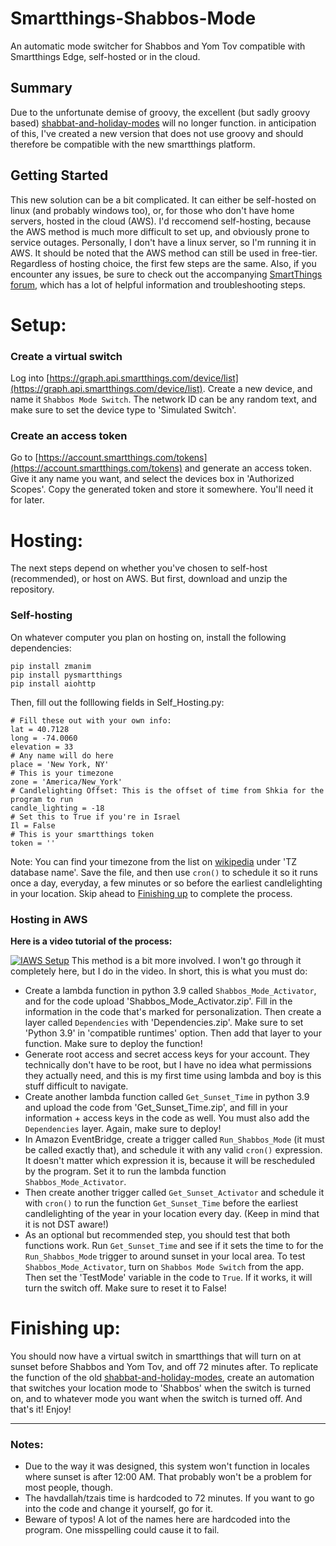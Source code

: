 # Smartthings-Shabbos-Mode
An automatic mode switcher for Shabbos and Yom Tov compatible with Smartthings Edge, self-hosted or in the cloud.


## Summary

Due to the unfortunate demise of groovy, the excellent (but sadly groovy based) [shabbat-and-holiday-modes](https://github.com/SmartThingsCommunity/SmartThingsPublic/blob/master/smartapps/shabbatholidaymode/shabbat-and-holiday-modes.src/shabbat-and-holiday-modes.groovy) will no longer function. in anticipation of this, I've created a new version that does not use groovy and should therefore be compatible with the new smartthings platform.

## Getting Started

This new solution can be a bit complicated. It can either be self-hosted on linux (and probably windows too), or, for those who don't have home servers, hosted in the cloud (AWS). I'd reccomend self-hosting, because the AWS method is much more difficult to set up, and obviously prone to service outages. Personally, I don't have a linux server, so I'm running it in AWS. It should be noted that the AWS method can still be used in free-tier. Regardless of hosting choice, the first few steps are the same. Also, if you encounter any issues, be sure to check out the accompanying [SmartThings forum](https://community.smartthings.com/t/ep-smartapp-replacement-for-shabbat-and-holiday-modes/255274), which has a lot of helpful information and troubleshooting steps.

# Setup:

### Create a virtual switch

Log into [https://graph.api.smartthings.com/device/list](https://graph.api.smartthings.com/device/list). Create a new device, and name it `Shabbos Mode Switch`. The network ID can be any random text, and make sure to set the device type to 'Simulated Switch'.

### Create an access token
Go to [https://account.smartthings.com/tokens](https://account.smartthings.com/tokens) and generate an access token. Give it any name you want, and select the devices box in 'Authorized Scopes'. Copy the generated token and store it somewhere. You'll need it for later.

# Hosting:

The next steps depend on whether you've chosen to self-host (recommended), or host on AWS. But first, download and unzip the repository.

### Self-hosting

On whatever computer you plan on hosting on, install the following dependencies:

```commandline
pip install zmanim
pip install pysmartthings
pip install aiohttp
```

Then, fill out the folllowing fields in Self_Hosting.py: 

```text
# Fill these out with your own info:
lat = 40.7128
long = -74.0060
elevation = 33
# Any name will do here
place = 'New York, NY'
# This is your timezone
zone = 'America/New_York'
# Candlelighting Offset: This is the offset of time from Shkia for the program to run
candle_lighting = -18
# Set this to True if you're in Israel
Il = False
# This is your smartthings token
token = ''
```
Note: You can find your timezone from the list on [wikipedia](https://en.wikipedia.org/wiki/List_of_tz_database_time_zones#List) under 'TZ database name'.
Save the file, and then use `cron()` to schedule it so it runs once a day, everyday, a few minutes or so before the earliest candlelighting in your location. Skip ahead to [Finishing up](https://github.com/clippycoder/Smartthings-Shabbos-Mode/blob/main/README.md#finishing-up) to complete the process.

### Hosting in AWS
**Here is a video tutorial of the process:**


[![IAWS Setup](https://img.youtube.com/vi/-UHAucJNpWg/0.jpg)](https://www.youtube.com/watch?v=-UHAucJNpWg)
This method is a bit more involved. I won't go through it completely here, but I do in the video. In short, this is what you must do:

- Create a lambda function in python 3.9 called `Shabbos_Mode_Activator`, and for the code upload 'Shabbos_Mode_Activator.zip'. Fill in the information in the code that's marked for personalization. Then create a layer called `Dependencies` with 'Dependencies.zip'. Make sure to set 'Python 3.9' in 'compatible runtimes' option. Then add that layer to your function. Make sure to deploy the function!
- Generate root access and secret access keys for your account. They technically don't have to be root, but I have no idea what permissions they actually need, and this is my first time using lambda and boy is this stuff difficult to navigate.
- Create another lambda function called `Get_Sunset_Time` in python 3.9 and upload the code from 'Get_Sunset_Time.zip', and fill in your information + access keys in the code as well. You must also add the `Dependencies` layer. Again, make sure to deploy!
- In Amazon EventBridge, create a trigger called `Run_Shabbos_Mode` (it must be called exactly that), and schedule it with any valid `cron()` expression. It doesn't matter which expression it is, because it will be rescheduled by the program. Set it to run the lambda function `Shabbos_Mode_Activator`.
- Then create another trigger called `Get_Sunset_Activator` and schedule it with `cron()` to run the function `Get_Sunset_Time` before the earliest candlelighting of the year in your location every day. (Keep in mind that it is not DST aware!)
- As an optional but recommended step, you should test that both functions work. Run `Get_Sunset_Time` and see if it sets the time to for the `Run_Shabbos_Mode` trigger to around sunset in your local area. To test `Shabbos_Mode_Activator`,  turn on `Shabbos Mode Switch` from the app. Then set the 'TestMode' variable in the code to `True`. If it works, it will turn the switch off. Make sure to reset it to False!

# Finishing up:

You should now have a virtual switch in smartthings that will turn on at sunset before Shabbos and Yom Tov, and off 72 minutes after. To replicate the function of the old [shabbat-and-holiday-modes](https://github.com/SmartThingsCommunity/SmartThingsPublic/blob/master/smartapps/shabbatholidaymode/shabbat-and-holiday-modes.src/shabbat-and-holiday-modes.groovy), create an automation that switches your location mode to 'Shabbos' when the switch is turned on, and to whatever mode you want when the switch is turned off. And that's it! Enjoy!

---
### Notes:
- Due to the way it was designed, this system won't function in locales where sunset is after 12:00 AM. That probably won't be a problem for most people, though.
- The havdallah/tzais time is hardcoded to 72 minutes. If you want to go into the code and change it yourself, go for it.
- Beware of typos! A lot of the names here are hardcoded into the program. One misspelling could cause it to fail.
